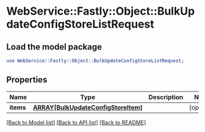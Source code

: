 # WebService::Fastly::Object::BulkUpdateConfigStoreListRequest

## Load the model package
```perl
use WebService::Fastly::Object::BulkUpdateConfigStoreListRequest;
```

## Properties
Name | Type | Description | Notes
------------ | ------------- | ------------- | -------------
**items** | [**ARRAY[BulkUpdateConfigStoreItem]**](BulkUpdateConfigStoreItem.md) |  | [optional] 

[[Back to Model list]](../README.md#documentation-for-models) [[Back to API list]](../README.md#documentation-for-api-endpoints) [[Back to README]](../README.md)


